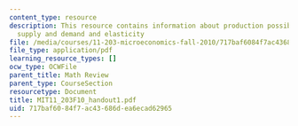 ```yaml
---
content_type: resource
description: This resource contains information about production possibility frontier,
  supply and demand and elasticity
file: /media/courses/11-203-microeconomics-fall-2010/717baf6084f7ac43686dea6ecad62965_MIT11_203F10_handout1.pdf
file_type: application/pdf
learning_resource_types: []
ocw_type: OCWFile
parent_title: Math Review
parent_type: CourseSection
resourcetype: Document
title: MIT11_203F10_handout1.pdf
uid: 717baf60-84f7-ac43-686d-ea6ecad62965
---
```

